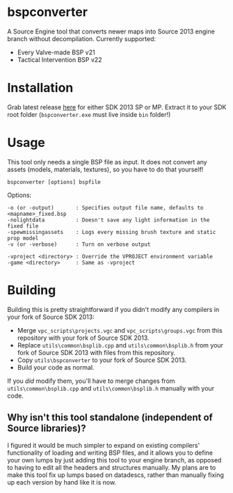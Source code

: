 # bspconverter
A Source Engine tool that converts newer maps into Source 2013 engine branch without decompilation.
Currently supported:
- Every Valve-made BSP v21
- Tactical Intervention BSP v22

# Installation
Grab latest release [here](https://github.com/PiMoNFeeD/bspconverter/releases) for either SDK 2013 SP or MP. Extract it to your SDK root folder (`bspconverter.exe` must live inside `bin` folder!)

# Usage
This tool only needs a single BSP file as input. It does not convert any assets (models, materials, textures), so you have to do that yourself!
```
bspconverter [options] bspfile
```
Options:
```
-o (or -output)       : Specifies output file name, defaults to <mapname>_fixed.bsp
-nolightdata          : Doesn't save any light information in the fixed file
-spewmissingassets    : Logs every missing brush texture and static prop model
-v (or -verbose)      : Turn on verbose output

-vproject <directory> : Override the VPROJECT environment variable
-game <directory>     : Same as -vproject
```

# Building
Building this is pretty straightforward if you didn't modify any compilers in your fork of Source SDK 2013:
- Merge `vpc_scripts\projects.vgc` and `vpc_scripts\groups.vgc` from this repository with your fork of Source SDK 2013.
- Replace `utils\common\bsplib.cpp` and `utils\common\bsplib.h` from your fork of Source SDK 2013 with files from this repository.
- Copy `utils\bspconverter` to your fork of Source SDK 2013.
- Build your code as normal.

If you *did* modify them, you'll have to merge changes from `utils\common\bsplib.cpp` and `utils\common\bsplib.h` manually with your code.

## Why isn't this tool standalone (independent of Source libraries)?
I figured it would be much simpler to expand on existing compilers' functionality of loading and writing BSP files, and it allows you to define your own lumps by just adding this tool to your engine branch, as opposed to having to edit all the headers and structures manually.
My plans are to make this tool fix up lumps based on datadescs, rather than manually fixing up each version by hand like it is now.